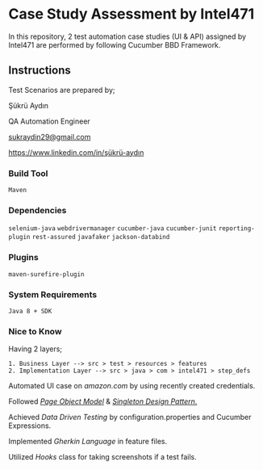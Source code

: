 # Case Study Assessment by Intel471

In this repository, 2 test automation case studies (UI & API) assigned by Intel471 are performed by following Cucumber BBD Framework.  

## Instructions
Test Scenarios are prepared by;

Şükrü Aydın

QA Automation Engineer

sukraydin29@gmail.com

https://www.linkedin.com/in/şükrü-aydın

### Build Tool
```Maven```

### Dependencies
```selenium-java```
```webdrivermanager```
```cucumber-java```
```cucumber-junit```
```reporting-plugin```
```rest-assured```
```javafaker```
```jackson-databind```

### Plugins
```maven-surefire-plugin```

### System Requirements
```Java 8 + SDK```

### Nice to Know
Having 2 layers;

    1. Business Layer --> src > test > resources > features
    2. Implementation Layer --> src > java > com > intel471 > step_defs
Automated UI case on *amazon.com* by using recently created credentials.

Followed  <ins>*Page Object Model*</ins> & <ins>*Singleton Design Pattern*.</ins>

Achieved *Data Driven Testing* by configuration.properties and Cucumber Expressions.

Implemented *Gherkin Language* in feature files.

Utilized *Hooks* class for taking screenshots if a test fails.


